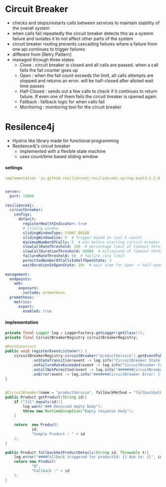# Circuit Breaker
- checks and stops/restarts calls between services to maintain stability of the overall system
- when calls fail repeatedly the circuit breaker detects this as a system failure and isolates it to not affect other parts of the system
- circuit breaker routing prevents cascading failures where a failure from one api continues to trigger failures
- different from [Retry Pattern]
- managed through three states
	- Close : circuit breaker is closed and all calls are passed. when a call fails the fail counter goes up
	- Open : when the fail count exceeds the limit, all calls attempts are stopped and returns an error. will be half-closed after alloted wait time passes
	- Half-Closed : sends out a few calls to check if it continues to return failure. If even one of them fails the circuit breaker is opened again
	- Fallback : fallback logic for when calls fail
	- Monitoring : monitoring tool for the circuit breaker

# Resilence4j
- Hystrix like library made for functional programming
- Resilence4j's circuit breaker
	- implemented with a flexible state machine
	- uses count/time based sliding window

#### settings
``` yaml
implementation 'io.github.resilience4j:resilience4j-spring-boot3:2.2.0' implementation 'org.springframework.boot:spring-boot-starter-aop'


server:  
  port: 19090  
  
resilience4j:  
  circuitbreaker:  
    configs:  
      default:
        registerHealthIndicator: true
		# sliding window
		slidingWindowType: COUNT_BASED
		slidingWindowSize: 5  # trigger based on last 5 counts   
        minimumNumberOfCalls: 5  # min before starting circuit breaker  
        slowCallRateThreshold: 100  # percentage limit of timeout threshold  
        slowCallDurationThreshold: 60000  # milisecond of timeout threshold
        failureRateThreshold: 50  # failure rate limit
        permittedNumberOfCallsInHalfOpenState: 3
        waitDurationInOpenState: 20s  # wait time for open -> half-open
  
management:  
  endpoints:  
    web:  
      exposure:  
        include: prometheus  
  prometheus:  
    metrics:  
      export:  
        enabled: true
```

#### implementation
``` java
private final Logger log = LoggerFactory.getLogger(getClass());  
private final CircuitBreakerRegistry circuitBreakerRegistry;  
  
@PostConstruct  
public void registerEventListener() {  
    circuitBreakerRegistry.circuitBreaker("productService").getEventPublisher()  
            .onStateTransition(event -> log.info("CircuitBreaker State Transition: {}", event))
            .onFailureRateExceeded(event -> log.info("CircuitBreaker Failure Rate Exceeded: {}", event)) 
            .onCallNotPermitted(event -> log.info("#######CircuitBreaker Call Not Permitted: {}", event)) // 호출 차단 이벤트 리스너  
            .onError(event -> log.info("#######CircuitBreaker Error: {}", event)); // 오류 발생 이벤트 리스너  
}  
  
  
@CircuitBreaker(name = "productService", fallbackMethod = "fallbackGetProductDetails")  
public Product getProduct(String id){  
    if ("111".equals(id)){  
        log.warn("### Received empty body");  
        throw new RuntimeException("Empty response body");  
    }  
  
    return  new Product(  
            id,  
            "Sample Product : " + id  
    );  
}  
  
public Product fallbackGetProductDetails(String id, Throwable t){  
    log.error("####Fallback triggered for productId: {} due to: {}", id, t.getMessage());  
    return new Product(  
            "0",  
            "Fallback :" + id  
    );  
}
```